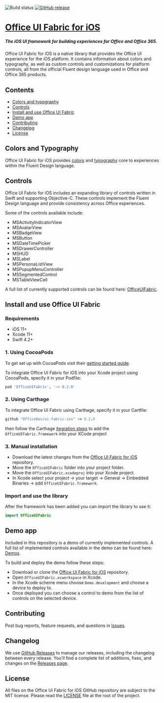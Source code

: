 ![Build status](https://onedrive.visualstudio.com/Design/_apis/build/status/fabric-mobile/fabric-ios-CI-github?branchName=master)
[![GitHub release](https://img.shields.io/github/release/officedev/ui-fabric-ios.svg)](https://github.com/OfficeDev/ui-fabric-ios/releases/latest)

# [Office UI Fabric for iOS](http://dev.office.com/fabric)

##### The iOS UI framework for building experiences for Office and Office 365.

Office UI Fabric for iOS is a native library that provides the Office UI experience for the iOS platform. It contains information about colors and typography, as well as custom controls and customizations for platform controls, all from the official Fluent design language used in Office and Office 365 products.

## Contents

- [Colors and typography](#colors-and-typography)
- [Controls](#controls)
- [Install and use Office UI Fabric](#install-and-use-office-ui-fabric)
- [Demo app](#demo-app)
- [Contributing](#contributing)
- [Changelog](#changelog)
- [License](#license)

## Colors and Typography

Office UI Fabric for iOS provides [colors](OfficeUIFabric/Core/Colors.swift) and [typography](OfficeUIFabric/Core/Fonts.swift) core to experiences within the Fluent Design language.

## Controls

Office UI Fabric for iOS includes an expanding library of controls written in Swift and supporting Objective-C. These controls implement the Fluent Design language and provide consistency across Office experiences.

Some of the controls available include:
- MSActivityIndicatorView
- MSAvatarView
- MSBadgeView
- MSButton
- MSDateTimePicker
- MSDrawerController
- MSHUD
- MSLabel
- MSPersonaListView
- MSPopupMenuController
- MSSegmentedControl
- MSTableViewCell

A full list of currently supported controls can be found here: [OfficeUIFabric](OfficeUIFabric).

## Install and use Office UI Fabric

### Requirements

- iOS 11+
- Xcode 11+
- Swift 4.2+

### 1. Using CocoaPods

To get set up with CocoaPods visit their [getting started guide](https://guides.cocoapods.org/using/getting-started.html).

To integrate Office UI Fabric for iOS into your Xcode project using CocoaPods, specify it in your Podfile:
```ruby
pod 'OfficeUIFabric', '~> 0.2.0'
```

### 2. Using Carthage

To integrate Office UI Fabric using Carthage, specify it in your Cartfile:

```ruby
github "OfficeDev/ui-fabric-ios" ~> 0.2.0
```

then follow the Carthage [itegration steps](https://github.com/Carthage/Carthage#adding-frameworks-to-an-application) to add the `OfficeUIFabric.framework` into your XCode project

### 3. Manual installation

- Download the latest changes from the [Office UI Fabric for iOS](https://github.com/OfficeDev/UI-Fabric-iOS) repository.
- Move the `OfficeUIFabric` folder into your project folder.
- Move the `OfficeUIFabric.xcodeproj` into your Xcode project.
- In Xcode select your project -> your target -> General -> Embedded Binaries -> add `OfficeUIFabric.framework`.

### Import and use the library

After the framework has been added you can import the library to use it:
```swift
import OfficeUIFabric
```

## Demo app

Included in this repository is a demo of currently implemented controls. A full list of implemented controls available in the demo can be found here:  [Demos](OfficeUIFabric.Demo/OfficeUIFabric.Demo/Demos).

To build and deploy the demo follow these steps:
- Download or clone the [Office UI Fabric for iOS](https://github.com/OfficeDev/UI-Fabric-iOS) repository.
- Open `OfficeUIFabric.xcworkspace` in Xcode.
- In the Xcode scheme menu choose `Demo.development` and choose a device to deploy to.
- Once deployed you can choose a control to demo from the list of controls on the selected device.

## Contributing

Post bug reports, feature requests, and questions in [Issues](https://github.com/OfficeDev/ui-fabric-ios/issues).

## Changelog

We use [GitHub Releases](https://github.com/blog/1547-release-your-software) to manage our releases, including the changelog between every release. You'll find a complete list of additions, fixes, and changes on the [Releases page](https://github.com/OfficeDev/UI-Fabric-iOS/releases).

## License

All files on the Office UI Fabric for iOS GitHub repository are subject to the MIT license. Please read the [LICENSE](LICENSE) file at the root of the project.
